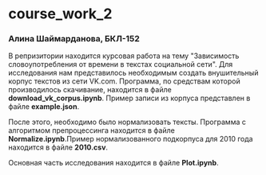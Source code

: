 # course_work_2

### Алина Шаймарданова, БКЛ-152

В репризитории находится курсовая работа на тему "Зависимость словоупотребления от времени в текстах социальной сети".
Для исследования нам представилось необходимым создать внушительный корпус текстов из сети VK.com. Программа, по средствам которой производилось скачивание, находится в файле **download_vk_corpus.ipynb**. Пример записи из корпуса представлен в файле **example.json**.

После этого, необходимо было нормализовать тексты. Программа с алгоритмом препроцессинга находится в файле **Normalize.ipynb**.Пример нормализованного подкорпуса для 2010 года находится в файле **2010.csv**.

Основная часть исследования находится в файле **Plot.ipynb**.
